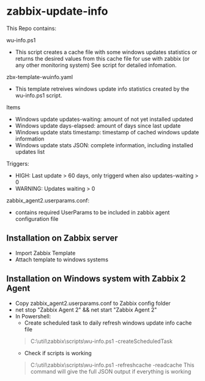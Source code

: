 # zabbix-update-info

This Repo contains:

wu-info.ps1
- This script creates a cache file with some windows updates statistics or returns the desired values from this cache file for use with zabbix (or any other monitoring system) See script for detailed infomation.

zbx-template-wuinfo.yaml
- This template retreives windows update info statistics created by the wu-info.ps1 script.

Items 
- Windows update updates-waiting: amount of not yet installed updated
- Windows update days-elapsed: amount of days since last update
- Windows update stats timestamp: timestamp of cached windows update information
- Windows update stats JSON: complete information, including installed updates list

Triggers:
- HIGH: Last update > 60 days, only triggerd when also updates-waiting > 0
- WARNING: Updates waiting > 0

zabbix_agent2.userparams.conf:
- contains required UserParams to be included in zabbix agent configuration file


## Installation on Zabbix server
- Import Zabbix Template
- Attach template to windows systems

## Installation on Windows system with Zabbix 2 Agent
- Copy zabbix_agent2.userparams.conf to Zabbix config folder
- net stop "Zabbix Agent 2" && net start "Zabbix Agent 2"
- In Powershell:
    - Create scheduled task to daily refresh windows update info cache file
    > C:\util\zabbix\scripts\wu-info.ps1 -createScheduledTask
    - Check if scripts is working
    > C:\util\zabbix\scripts\wu-info.ps1 -refreshcache -readcache
        This command will give the full JSON output if everything is working
